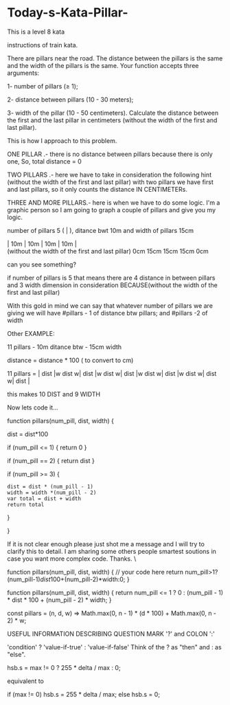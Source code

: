 # Today-s-Kata-Pillar-


This is a level 8 kata

instructions of train kata.

There are pillars near the road. The distance between the pillars is the same and the width of the pillars is the same. Your function accepts three arguments:

1- number of pillars (≥ 1);


2- distance between pillars (10 - 30 meters);



3- width of the pillar (10 - 50 centimeters).
Calculate the distance between the first and the last pillar in centimeters (without the width of the first and last pillar).


This is how I approach to this problem. 

 ONE PILLAR .- there is no distance between pillars because there is only one, So, total distance = 0
 
 
 TWO PILLARS .- here we have to take in consideration the following hint (without the width of the first and last pillar)
                with two pillars we have first and last pillars, so it only counts the distance IN CENTIMETERs.
                
                
THREE AND MORE PILLARS.- here is when we have to do some logic. I'm a graphic person so I am going to graph a couple of pillars and give you my logic.



  number of pillars 5 ( | ), ditance bwt 10m and width of pillars 15cm  
  
  |    10m      |     10m      |     10m        |    10m       |   
        (without the width of the first and last pillar)
 0cm          15cm           15cm              15cm           0cm
 
 
 can you see something? 
 
 if number of pillars is 5 that means there are 4 distance in between pillars and 3 width dimension in consideration BECAUSE(without the width of the first and last pillar) 
 
With this gold in mind we can say that whatever number of pillars we are giving we will have #pillars - 1 of distance btw pillars; and #pillars -2 of width 


Other EXAMPLE: 

11 pillars - 10m ditance btw - 15cm width 

distance = distance * 100 ( to convert to cm)

11 pillars = |  dist    |w  dist    w|  dist    |w  dist    w|  dist    |w  dist    w|  dist    |w  dist    w|  dist    w|  dist    |

this makes 10 DIST and 9 WIDTH


Now lets code it...


function pillars(num_pill, dist, width) {

  dist = dist*100

  if (num_pill <= 1) {
    return 0
  }
  
  if (num_pill == 2) {
    return dist
  }
  
  if (num_pill >= 3) {
    
    dist = dist * (num_pill - 1)
    width = width *(num_pill - 2)
    var total = dist + width
    return total 
  
  }
  
}

 If it is not clear enough please just shot me a message and I will try to clarify this to detail.
 I am sharing some others people smartest soutions in case you want more complex code. Thanks.
\\


function pillars(num_pill, dist, width) {
  // your code here
  return num_pill>1?(num_pill-1)*dist*100+(num_pill-2)*width:0;
}

function pillars(num_pill, dist, width) {
  return num_pill <= 1 ? 0 : (num_pill - 1) * dist * 100 + (num_pill - 2) * width;
}

const pillars = (n, d, w) => Math.max(0, n - 1) * (d * 100) + Math.max(0, n - 2) * w; 


USEFUL INFORMATION DESCRIBING QUESTION MARK '?' and COLON ':' 

'condition' ? 'value-if-true' : 'value-if-false'
Think of the ? as "then" and : as "else".

hsb.s = max != 0 ? 255 * delta / max : 0;

equivalent to

if (max != 0)
  hsb.s = 255 * delta / max;
else
  hsb.s = 0;



  
